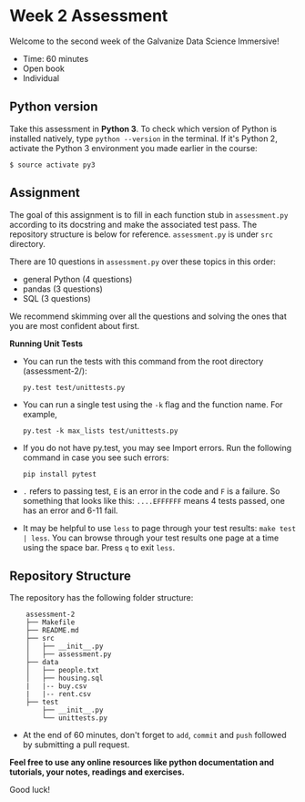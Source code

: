 # Week 2 Assessment

Welcome to the second week of the Galvanize Data Science Immersive!

* Time: 60 minutes
* Open book
* Individual

## Python version
Take this assessment in **Python 3**.  To check which version of Python is installed natively, type `python --version` in the terminal.  If it's Python 2, activate the Python 3 environment you made earlier in the course:  
```
$ source activate py3
```

## Assignment

The goal of this assignment is to fill in each function stub in `assessment.py` according to its docstring and make the associated test pass. The repository structure is below for reference. `assessment.py` is under `src` directory.

There are 10 questions in `assessment.py` over these topics in this order:

* general Python (4 questions)
* pandas (3 questions)
* SQL (3 questions)

We recommend skimming over all the questions and solving the ones that you are most confident about first.

**Running Unit Tests**

 * You can run the tests with this command from the root directory (assessment-2/):    

    `py.test test/unittests.py`

 * You can run a single test using the `-k` flag and the function name. For example,

    `py.test -k max_lists test/unittests.py`

 * If you do not have py.test, you may see Import errors. Run the following command in case you see such errors:    

    `pip install pytest`     

 * `.` refers to passing test, `E` is an error in the code and `F` is a failure. So something that looks like this: `....EFFFFFF` means 4 tests passed, one has an error and 6-11 fail.
 
 * It may be helpful to use `less` to page through your test results: `make test | less`. You can browse through your test results one page at a time using the space bar. Press `q` to exit `less`.

## Repository Structure

The repository has the following folder structure:

        assessment-2
        ├── Makefile
        ├── README.md
        ├── src
        │   ├── __init__.py
        │   ├── assessment.py
        ├── data
        │   ├── people.txt
        │   ├── housing.sql
        |   |-- buy.csv
        |   |-- rent.csv
        ├── test
            ├── __init__.py
            └── unittests.py


* At the end of 60 minutes, don't forget to `add`, `commit` and `push` followed by submitting a pull request.

**Feel free to use any online resources like python documentation and tutorials, your notes, readings and exercises.**

Good luck!
